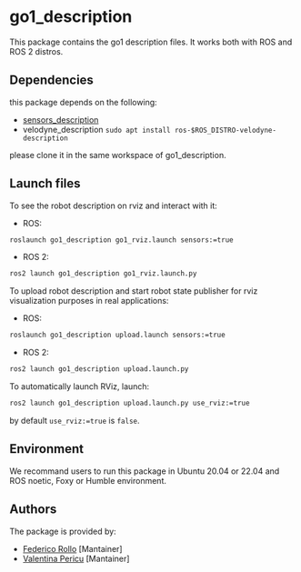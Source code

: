 # go1_description

This package contains the go1 description files. It works both with ROS and ROS 2 distros.

## Dependencies

this package depends on the following:

* [sensors_description](https://github.com/LeoBoticsHub/sensors_description.git)
* velodyne_description ```sudo apt install ros-$ROS_DISTRO-velodyne-description```

please clone it in the same workspace of go1_description.

## Launch files

To see the robot description on rviz and interact with it:

* ROS:

```bash
roslaunch go1_description go1_rviz.launch sensors:=true
```

* ROS 2:

```bash
ros2 launch go1_description go1_rviz.launch.py
```

To upload robot description and start robot state publisher for rviz visualization purposes in real applications:

* ROS:

```bash
roslaunch go1_description upload.launch sensors:=true
```

* ROS 2:

```bash
ros2 launch go1_description upload.launch.py
```

To automatically launch RViz, launch:

```bash
ros2 launch go1_description upload.launch.py use_rviz:=true
```

by default `use_rviz:=true` is `false`.

## Environment

We recommand users to run this package in Ubuntu 20.04 or 22.04 and ROS noetic, Foxy or Humble environment.

## Authors

The package is provided by:

* [Federico Rollo](https://github.com/FedericoRollo) [Mantainer]
* [Valentina Pericu](https://github.com/valeperi) [Mantainer]